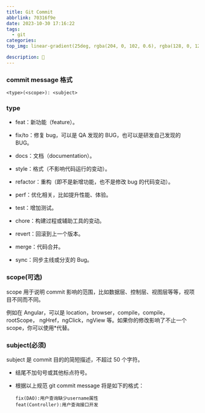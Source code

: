 ```yaml
---
title: Git Commit
abbrlink: 70316f9e
date: 2023-10-30 17:16:22
tags:
  - git
categories:
top_img: linear-gradient(25deg, rgba(204, 0, 102, 0.6), rgba(128, 0, 128, 0.6),rgba(190, 60, 160, 0.6), rgba(100, 40, 100, 0.6), rgba(0, 0, 255, 0.3))

description: 🥶
---
```


### **commit message 格式**

`<type>(<scope>): <subject>`

### **type**

- feat：新功能（feature）。

- fix/to：修复 bug，可以是 QA 发现的 BUG，也可以是研发自己发现的 BUG。
- docs：文档（documentation）。
- style：格式（不影响代码运行的变动）。
- refactor：重构（即不是新增功能，也不是修改 bug 的代码变动）。
- perf：优化相关，比如提升性能、体验。
- test：增加测试。
- chore：构建过程或辅助工具的变动。
- revert：回滚到上一个版本。
- merge：代码合并。
- sync：同步主线或分支的 Bug。

### **scope(可选)**

scope 用于说明 commit 影响的范围，比如数据层、控制层、视图层等等，视项目不同而不同。

例如在 Angular，可以是 location，browser，compile，compile，rootScope， ngHref，ngClick，ngView 等。如果你的修改影响了不止一个 scope，你可以使用\*代替。

### **subject(必须)**

subject 是 commit 目的的简短描述，不超过 50 个字符。

- 结尾不加句号或其他标点符号。

- 根据以上规范 git commit message 将是如下的格式：

  ```2commit
  fix(DAO):用户查询缺少username属性
  feat(Controller):用户查询接口开发
  ```

